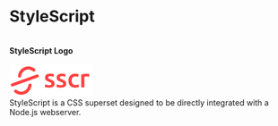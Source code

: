 <h1>StyleScript</h1>

<br>
<strong>StyleScript Logo</strong><br><br>
<img src="/icons/stylescript-logo-full.png" width="150">

<div>StyleScript is a CSS superset designed to be directly integrated with a Node.js webserver.</div>
